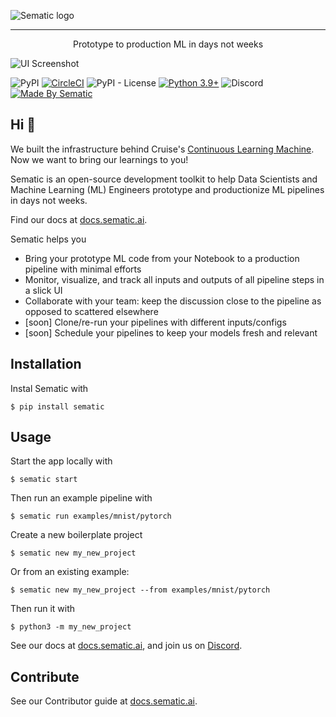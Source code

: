 ![Sematic logo](https://github.com/sematic-ai/sematic/raw/main/docs/images/Logo_README.png)

---------------

<p align="center">Prototype to production ML in days not weeks</p>

![UI Screenshot](https://github.com/sematic-ai/sematic/raw/main/docs/images/Screenshot_README_1.png)

![PyPI](https://img.shields.io/pypi/v/sematic?style=for-the-badge)
[![CircleCI](https://img.shields.io/circleci/build/github/sematic-ai/sematic/main?label=CircleCI&style=for-the-badge&token=c8e0115ddccadc17b98ab293b32cad27026efb25)](https://app.circleci.com/pipelines/github/sematic-ai/sematic?branch=main&filter=all)
![PyPI - License](https://img.shields.io/pypi/l/sematic?style=for-the-badge)
[![Python 3.9+](https://img.shields.io/badge/Python-3.9+-blue?style=for-the-badge&logo=none)](https://python.org)
![Discord](https://img.shields.io/discord/983789877927747714?label=DISCORD&style=for-the-badge)
[![Made By Sematic](https://img.shields.io/badge/Made_by-Sematic_🦊-E19632?style=for-the-badge&logo=none)](https://sematic.ai)

## Hi 👋

We built the infrastructure behind Cruise's [Continuous Learning
Machine](https://medium.com/cruise/cruise-continuous-learning-machine-30d60f4c691b).
Now we want to bring our learnings to you!

Sematic is an open-source development toolkit to help Data Scientists and Machine
Learning (ML) Engineers prototype and productionize ML pipelines in days not
weeks.

Find our docs at [docs.sematic.ai](https://docs.sematic.ai).

Sematic helps you

* Bring your prototype ML code from your Notebook to a production pipeline with minimal efforts
* Monitor, visualize, and track all inputs and outputs of all pipeline steps in a slick UI
* Collaborate with your team: keep the discussion close to the pipeline as opposed to scattered elsewhere
* [soon] Clone/re-run your pipelines with different inputs/configs
* [soon] Schedule your pipelines to keep your models fresh and relevant


## Installation

Instal Sematic with

```shell
$ pip install sematic
```

## Usage

Start the app locally with

```shell
$ sematic start
```

Then run an example pipeline with

```shell
$ sematic run examples/mnist/pytorch
```

Create a new boilerplate project

```shell
$ sematic new my_new_project
```

Or from an existing example:

```shell
$ sematic new my_new_project --from examples/mnist/pytorch
```

Then run it with

```shell
$ python3 -m my_new_project
```


See our docs at [docs.sematic.ai](https://docs.sematic.ai), and join us on [Discord](https://discord.gg/PFCpatvy).

## Contribute

See our Contributor guide at [docs.sematic.ai](https://docs.sematic.ai).
